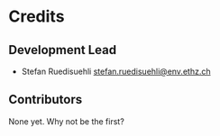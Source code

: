 # Credits

## Development Lead

* Stefan Ruedisuehli <stefan.ruedisuehli@env.ethz.ch>

## Contributors

None yet. Why not be the first?

